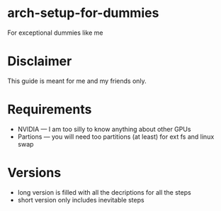 # arch-setup-for-dummies
For exceptional dummies like me

# Disclaimer
This guide is meant for me and my friends only.

# Requirements
- NVIDIA — I am too silly to know anything about other GPUs
- Partions — you will need too partitions (at least) for ext fs and linux swap

# Versions
- long version is filled with all the decriptions for all the steps
- short version only includes inevitable steps
